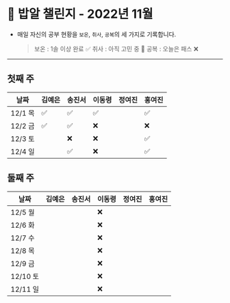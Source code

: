 # 🍚 밥알 챌린지 - 2022년 11월
- 매일 자신의 공부 현황을 `보온`, `취사`, `공복`의 세 가지로 기록합니다.
    
    > 보온 : 1솔 이상 완료 ✅
    취사 : 아직 고민 중 🤔
    공복 : 오늘은 패스 ❌
---

## 첫째 주
**날짜**|김예은|송진서|이동령|정여진|홍여진
---|---|---|---|---|---
12/1 목|✅|✅|✅| |✅
12/2 금|✅|✅|❌ | | ❌
12/3 토| |❌ |❌| | ✅
12/4 일| |✅ |❌| | ✅


## 둘째 주
**날짜**|김예은|송진서|이동령|정여진|홍여진
---|---|---|---|---|---
12/5 월| | |❌| |
12/6 화| | |❌| |
12/7 수| | |❌| |
12/8 목| | |❌| |
12/9 금| | |❌| |
12/10 토| | |❌| |
12/11 일| | |❌| |
